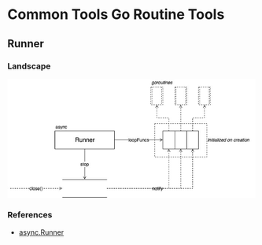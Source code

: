 # Common Tools Go Routine Tools

## Runner

### Landscape

![async-runner.svg](../.gitbook/assets/1.jpeg)

### References

* [async.Runner](https://sourcegraph.com/github.com/kubernetes/kubernetes@release-1.15/-/blob/pkg/util/async/runner.go#L25:6)

